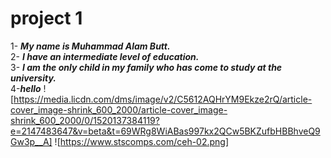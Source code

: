 # project 1
1- ***My name is Muhammad Alam Butt.***\
2- ***I have an intermediate level of education.***\
3- ***I am the only child in my family who has come to study at the university.***\
4-***hello***
![https://media.licdn.com/dms/image/v2/C5612AQHrYM9Ekze2rQ/article-cover_image-shrink_600_2000/article-cover_image-shrink_600_2000/0/1520137384119?e=2147483647&v=beta&t=69WRg8WiABas997kx2QCw5BKZufbHBBhveQ9Gw3p__A]
![https://www.stscomps.com/ceh-02.png]
